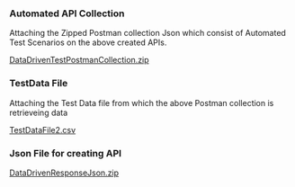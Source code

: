 ### Automated API Collection 

Attaching the Zipped Postman collection Json which consist of Automated Test Scenarios on the above created APIs.

[DataDrivenTestPostmanCollection.zip](https://github.com/visheshgupta08071992/DataDrivenAPIAutomationUsingPostman/files/10095961/DataDrivenTestPostmanCollection.zip)



### TestData File

Attaching the Test Data file from which the above Postman collection is retrieveing data

[TestDataFile2.csv](https://github.com/visheshgupta08071992/DataDrivenAPIAutomationUsingPostman/files/10095963/TestDataFile2.csv)


### Json File for creating API


[DataDrivenResponseJson.zip](https://github.com/visheshgupta08071992/DataDrivenAPIAutomationUsingPostman/files/10095968/DataDrivenResponseJson.zip)



